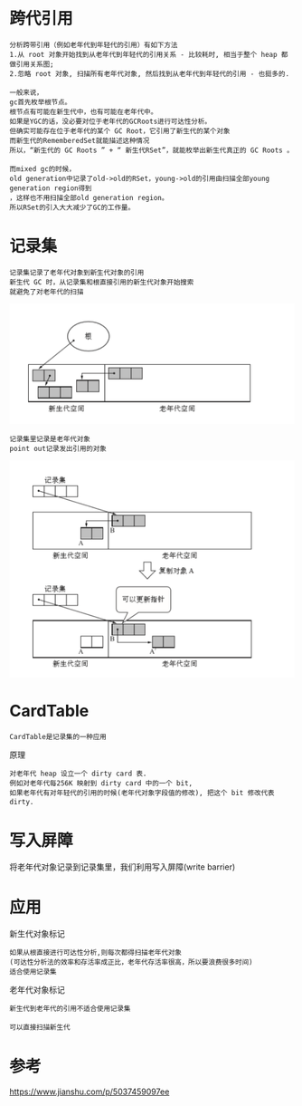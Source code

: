
# 跨代引用
    
    分析跨带引用（例如老年代到年轻代的引用）有如下方法
    1.从 root 对象开始找到从老年代到年轻代的引用关系 - 比较耗时, 相当于整个 heap 都做引用关系图;
    2.忽略 root 对象, 扫描所有老年代对象, 然后找到从老年代到年轻代的引用 - 也挺多的.

    一般来说， 
    gc首先枚举根节点。  
    根节点有可能在新生代中，也有可能在老年代中。  
    如果是YGC的话，没必要对位于老年代的GCRoots进行可达性分析。  
    但确实可能存在位于老年代的某个 GC Root，它引用了新生代的某个对象  
    而新生代的RememberedSet就能描述这种情况  
    所以，“新生代的 GC Roots ” + “ 新生代RSet”，就能枚举出新生代真正的 GC Roots 。  

    而mixed gc的时候，  
    old generation中记录了old->old的RSet，young->old的引用由扫描全部young generation region得到  
    ，这样也不用扫描全部old generation region。  
    所以RSet的引入大大减少了GC的工作量。  

# 记录集

    记录集记录了老年代对象到新生代对象的引用
    新生代 GC 时，从记录集和根直接引用的新生代对象开始搜索
    就避免了对老年代的扫描
    
![](https://github.com/RodJohn/jvm/blob/master/img/%E5%88%86%E4%BB%A3%E6%94%B6%E9%9B%86%E7%AE%97%E6%B3%95%E8%AE%B0%E5%BD%95%E9%9B%861.png)    
    
    
    记录集里记录是老年代对象
    point out记录发出引用的对象
    
    
![](https://github.com/RodJohn/jvm/blob/master/img/%E5%88%86%E4%BB%A3%E6%94%B6%E9%9B%86%E7%AE%97%E6%B3%95%E8%AE%B0%E5%BD%95%E9%9B%862.png)    
   

# CardTable
    
    CardTable是记录集的一种应用

原理

    对老年代 heap 设立一个 dirty card 表. 
    例如对老年代每256K 映射到 dirty card 中的一个 bit,
    如果老年代有对年轻代的引用的时候(老年代对象字段值的修改), 把这个 bit 修改代表 dirty.

    
# 写入屏障

将老年代对象记录到记录集里，我们利用写入屏障(write barrier)


# 应用

新生代对象标记

    如果从根直接进行可达性分析,则每次都得扫描老年代对象
    (可达性分析法的效率和存活率成正比，老年代存活率很高，所以要浪费很多时间)
    适合使用记录集
    
老年代对象标记

    新生代到老年代的引用不适合使用记录集
    
    可以直接扫描新生代


# 参考

https://www.jianshu.com/p/5037459097ee  

